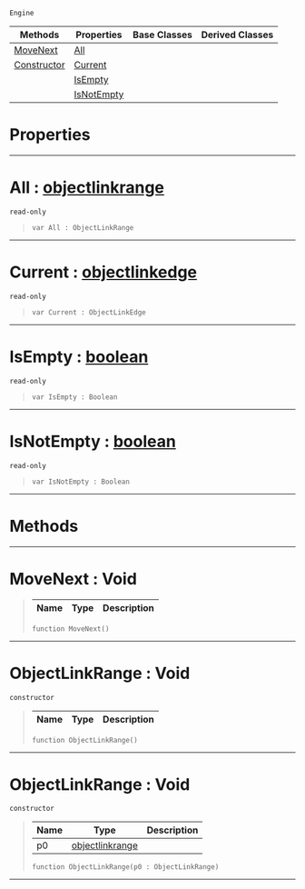  `Engine`

|Methods|Properties|Base Classes|Derived Classes|
|---|---|---|---|
|[ MoveNext](https://github.com/PlasmaEngine/PlasmaDocs/blob/master/code_reference/class_reference/objectlinkrange.markdown#movenext-void)|[ All](https://github.com/PlasmaEngine/PlasmaDocs/blob/master/code_reference/class_reference/objectlinkrange.markdown#all-plasma-engine-document)| | |
|[ Constructor](https://github.com/PlasmaEngine/PlasmaDocs/blob/master/code_reference/class_reference/objectlinkrange.markdown#objectlinkrange-void)|[ Current](https://github.com/PlasmaEngine/PlasmaDocs/blob/master/code_reference/class_reference/objectlinkrange.markdown#current-plasma-engine-docu)| | |
| |[ IsEmpty](https://github.com/PlasmaEngine/PlasmaDocs/blob/master/code_reference/class_reference/objectlinkrange.markdown#isempty-plasma-engine-docu)| | |
| |[ IsNotEmpty](https://github.com/PlasmaEngine/PlasmaDocs/blob/master/code_reference/class_reference/objectlinkrange.markdown#isnotempty-plasma-engine-d)| | |


 #  Properties


---  
 #  All : [objectlinkrange](https://github.com/PlasmaEngine/PlasmaDocs/blob/master/code_reference/class_reference/objectlinkrange.markdown)

 `read-only`

> 
> ``` lang=cpp, name=Lightning
> var All : ObjectLinkRange


---  
 #  Current : [objectlinkedge](https://github.com/PlasmaEngine/PlasmaDocs/blob/master/code_reference/class_reference/objectlinkedge.markdown)

 `read-only`

> 
> ``` lang=cpp, name=Lightning
> var Current : ObjectLinkEdge


---  
 #  IsEmpty : [boolean](https://github.com/PlasmaEngine/PlasmaDocs/blob/master/code_reference/lightning_base_types/boolean.markdown)

 `read-only`

> 
> ``` lang=cpp, name=Lightning
> var IsEmpty : Boolean


---  
 #  IsNotEmpty : [boolean](https://github.com/PlasmaEngine/PlasmaDocs/blob/master/code_reference/lightning_base_types/boolean.markdown)

 `read-only`

> 
> ``` lang=cpp, name=Lightning
> var IsNotEmpty : Boolean


---  
 #  Methods


---  
 #  MoveNext : Void

> 
> |Name|Type|Description|
> |---|---|---|
> ``` lang=cpp, name=Lightning
> function MoveNext()
> ``` 


---  
 #  ObjectLinkRange : Void

 `constructor`

> 
> |Name|Type|Description|
> |---|---|---|
> ``` lang=cpp, name=Lightning
> function ObjectLinkRange()
> ``` 


---  
 #  ObjectLinkRange : Void

 `constructor`

> 
> |Name|Type|Description|
> |---|---|---|
> |p0|[objectlinkrange](https://github.com/PlasmaEngine/PlasmaDocs/blob/master/code_reference/class_reference/objectlinkrange.markdown)| |
> ``` lang=cpp, name=Lightning
> function ObjectLinkRange(p0 : ObjectLinkRange)
> ``` 


---  
 

 